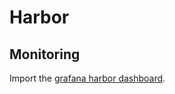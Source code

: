 # Harbor

## Monitoring
Import the [grafana harbor dashboard](https://github.com/goharbor/harbor/blob/44f477e965e57ba619d494a7122c69a636906666/contrib/grafana-dashborad/metrics-example.json).

